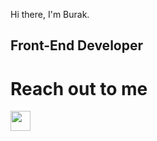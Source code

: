 Hi there, I'm Burak.

## Front-End Developer




# Reach out to me
<img height="32" width="32" src="https://unpkg.com/simple-icons@v7/icons/[Linkeln].svg" align="left" />

